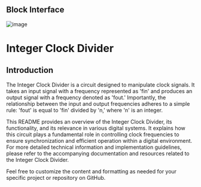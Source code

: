 ## Block Interface
![image](https://github.com/Ahmedtayel22/Digital-IC-Design/assets/105231666/b377b5bf-9e8e-4e00-bbfd-a4a4e5d4b069)


# Integer Clock Divider

## Introduction

The Integer Clock Divider is a circuit designed to manipulate clock signals. It takes an input signal with a frequency represented as 'fin' and produces an output signal with a frequency denoted as 'fout.' Importantly, the relationship between the input and output frequencies adheres to a simple rule: 'fout' is equal to 'fin' divided by 'n,' where 'n' is an integer.

This README provides an overview of the Integer Clock Divider, its functionality, and its relevance in various digital systems. It explains how this circuit plays a fundamental role in controlling clock frequencies to ensure synchronization and efficient operation within a digital environment. For more detailed technical information and implementation guidelines, please refer to the accompanying documentation and resources related to the Integer Clock Divider.

Feel free to customize the content and formatting as needed for your specific project or repository on GitHub.
